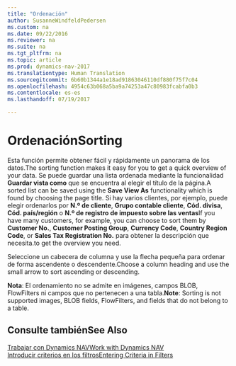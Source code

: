 ```yaml
---
title: "Ordenación"
author: SusanneWindfeldPedersen
ms.custom: na
ms.date: 09/22/2016
ms.reviewer: na
ms.suite: na
ms.tgt_pltfrm: na
ms.topic: article
ms.prod: dynamics-nav-2017
ms.translationtype: Human Translation
ms.sourcegitcommit: 6b60b1344a1e18ad91863046110df880f75f7c04
ms.openlocfilehash: 4954c63b068a5ba9a74253a47c80983fcabfa0b3
ms.contentlocale: es-es
ms.lasthandoff: 07/19/2017

---
```

    
# <a name="sorting"></a><span data-ttu-id="fc592-102">Ordenación</span><span class="sxs-lookup"><span data-stu-id="fc592-102">Sorting</span></span>
<span data-ttu-id="fc592-103">Esta función permite obtener fácil y rápidamente un panorama de los datos.</span><span class="sxs-lookup"><span data-stu-id="fc592-103">The sorting function makes it easy for you to get a quick overview of your data.</span></span> <span data-ttu-id="fc592-104">Se puede guardar una lista ordenada mediante la funcionalidad **Guardar vista como** que se encuentra al elegir el título de la página.</span><span class="sxs-lookup"><span data-stu-id="fc592-104">A sorted list can be saved using the **Save View As** functionality which is found by choosing the page title.</span></span> <span data-ttu-id="fc592-105">Si hay varios clientes, por ejemplo, puede elegir ordenarlos por **N.º de cliente**, **Grupo contable cliente**, **Cód. divisa**, **Cód. país/región** o **N.º de registro de impuesto sobre las ventas**</span><span class="sxs-lookup"><span data-stu-id="fc592-105">If you have many customers, for example, you can choose to sort them by **Customer No.**, **Customer Posting Group**, **Currency Code**, **Country Region Code**, or **Sales Tax Registration No.**</span></span> <span data-ttu-id="fc592-106">para obtener la descripción que necesita.</span><span class="sxs-lookup"><span data-stu-id="fc592-106">to get the overview you need.</span></span>

<span data-ttu-id="fc592-107">Seleccione un cabecera de columna y use la flecha pequeña para ordenar de forma ascendente o descendente.</span><span class="sxs-lookup"><span data-stu-id="fc592-107">Choose a column heading and use the small arrow to sort ascending or descending.</span></span>  

<span data-ttu-id="fc592-108">**Nota**: El ordenamiento no se admite en imágenes, campos BLOB, FlowFilters ni campos que no pertenecen a una tabla.</span><span class="sxs-lookup"><span data-stu-id="fc592-108">**Note**: Sorting is not supported images, BLOB fields, FlowFilters, and fields that do not belong to a table.</span></span>

## <a name="see-also"></a><span data-ttu-id="fc592-109">Consulte también</span><span class="sxs-lookup"><span data-stu-id="fc592-109">See Also</span></span>
[<span data-ttu-id="fc592-110">Trabajar con Dynamics NAV</span><span class="sxs-lookup"><span data-stu-id="fc592-110">Work with Dynamics NAV</span></span>](ui-work-product.md)  
[<span data-ttu-id="fc592-111">Introducir criterios en los filtros</span><span class="sxs-lookup"><span data-stu-id="fc592-111">Entering Criteria in Filters</span></span>](ui-enter-criteria-filters.md)


